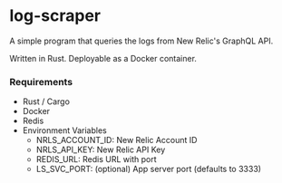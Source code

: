 # log-scraper

A simple program that queries the logs from New Relic's GraphQL API.

Written in Rust. Deployable as a Docker container.

### Requirements

- Rust / Cargo
- Docker
- Redis
- Environment Variables
  - NRLS_ACCOUNT_ID: New Relic Account ID
  - NRLS_API_KEY: New Relic API Key
  - REDIS_URL: Redis URL with port
  - LS_SVC_PORT: (optional) App server port (defaults to 3333)

